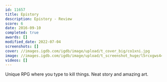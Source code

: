 ```yaml
---
id: 11657
title: Epistory
description: Epistory - Review
score: 6
date: 2016-09-10
completed: true
awards: []
modified_date: 2022-07-04
screenshots: []
cover: //images.igdb.com/igdb/image/upload/t_cover_big/co1xni.jpg
image: //images.igdb.com/igdb/image/upload/t_screenshot_huge/l5rcxgws4465zbcdu8rj.jpg
videos: []
---
```

Unique RPG where you type to kill things. Neat story and amazing art.